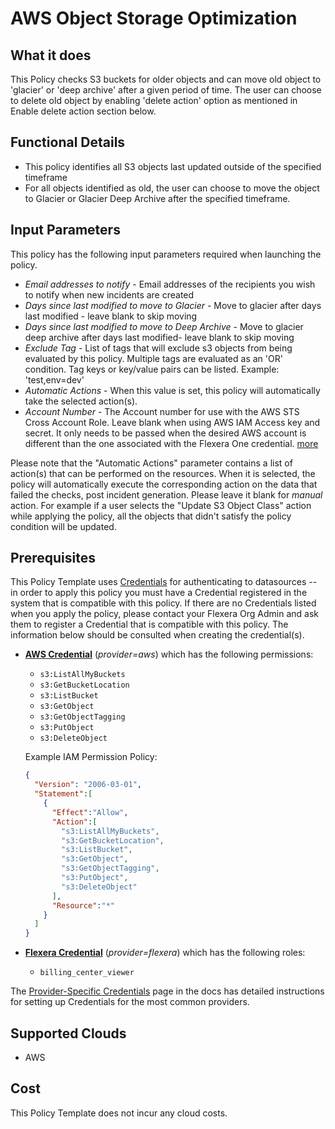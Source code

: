 # AWS Object Storage Optimization

## What it does

This Policy checks S3 buckets for older objects and can move old object to 'glacier' or 'deep archive' after a given period of time. The user can choose to delete old object by enabling 'delete action' option as mentioned in Enable delete action section below.

## Functional Details

- This policy identifies all S3 objects last updated outside of the specified timeframe
- For all objects identified as old, the user can choose to move the object to Glacier or Glacier Deep Archive after the specified timeframe.

## Input Parameters

This policy has the following input parameters required when launching the policy.

- *Email addresses to notify* - Email addresses of the recipients you wish to notify when new incidents are created
- *Days since last modified to move to Glacier* - Move to glacier after days last modified - leave blank to skip moving
- *Days since last modified to move to Deep Archive* - Move to glacier deep archive after days last modified- leave blank to skip moving
- *Exclude Tag* - List of tags that will exclude s3 objects from being evaluated by this policy. Multiple tags are evaluated as an 'OR' condition. Tag keys or key/value pairs can be listed. Example: 'test,env=dev'
- *Automatic Actions* - When this value is set, this policy will automatically take the selected action(s).
- *Account Number* - The Account number for use with the AWS STS Cross Account Role. Leave blank when using AWS IAM Access key and secret. It only needs to be passed when the desired AWS account is different than the one associated with the Flexera One credential. [more](https://docs.flexera.com/flexera/EN/Automation/ProviderCredentials.htm#automationadmin_1982464505_1123608)

Please note that the "Automatic Actions" parameter contains a list of action(s) that can be performed on the resources. When it is selected, the policy will automatically execute the corresponding action on the data that failed the checks, post incident generation. Please leave it blank for *manual* action.
For example if a user selects the "Update S3 Object Class" action while applying the policy, all the objects that didn't satisfy the policy condition will be updated.

## Prerequisites

This Policy Template uses [Credentials](https://docs.flexera.com/flexera/EN/Automation/ManagingCredentialsExternal.htm) for authenticating to datasources -- in order to apply this policy you must have a Credential registered in the system that is compatible with this policy. If there are no Credentials listed when you apply the policy, please contact your Flexera Org Admin and ask them to register a Credential that is compatible with this policy. The information below should be consulted when creating the credential(s).

- [**AWS Credential**](https://docs.flexera.com/flexera/EN/Automation/ProviderCredentials.htm#automationadmin_1982464505_1121575) (*provider=aws*) which has the following permissions:
  - `s3:ListAllMyBuckets`
  - `s3:GetBucketLocation`
  - `s3:ListBucket`
  - `s3:GetObject`
  - `s3:GetObjectTagging`
  - `s3:PutObject`
  - `s3:DeleteObject`

  Example IAM Permission Policy:

  ```json
  {
    "Version": "2006-03-01",
    "Statement":[
      {
        "Effect":"Allow",
        "Action":[
          "s3:ListAllMyBuckets",
          "s3:GetBucketLocation",
          "s3:ListBucket",
          "s3:GetObject",
          "s3:GetObjectTagging",
          "s3:PutObject",
          "s3:DeleteObject"
        ],
        "Resource":"*"
      }
    ]
  }
  ```

- [**Flexera Credential**](https://docs.flexera.com/flexera/EN/Automation/ProviderCredentials.htm#automationadmin_1982464505_1141082) (*provider=flexera*) which has the following roles:
  - `billing_center_viewer`

The [Provider-Specific Credentials](https://docs.flexera.com/flexera/EN/Automation/ProviderCredentials.htm) page in the docs has detailed instructions for setting up Credentials for the most common providers.

## Supported Clouds

- AWS

## Cost

This Policy Template does not incur any cloud costs.
